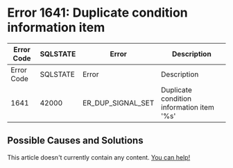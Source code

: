 
# Error 1641: Duplicate condition information item


| Error Code | SQLSTATE | Error | Description |
| --- | --- | --- | --- |
| Error Code | SQLSTATE | Error | Description |
| 1641 | 42000 | ER_DUP_SIGNAL_SET | Duplicate condition information item '%s' |




## Possible Causes and Solutions


This article doesn't currently contain any content. [You can help!](/en/writing-and-editing-knowledge-base-articles/)

